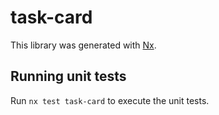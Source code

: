 # task-card

This library was generated with [Nx](https://nx.dev).

## Running unit tests

Run `nx test task-card` to execute the unit tests.

